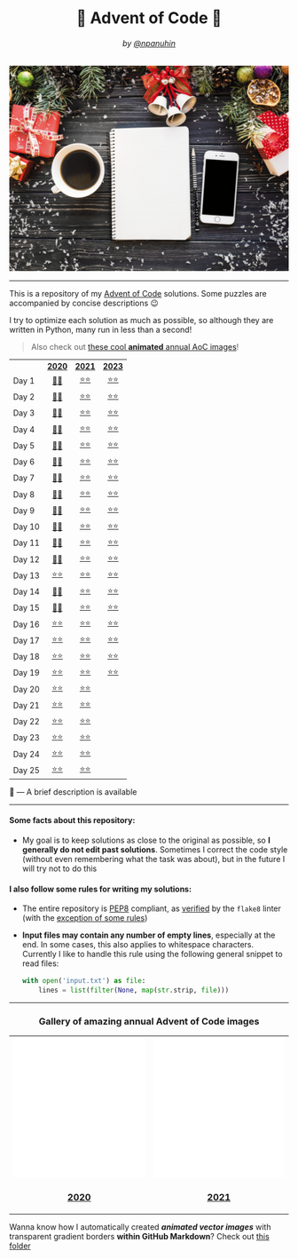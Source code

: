 <h1 align="center">🎄 Advent of Code 🎄</h1>
<h6 align="center">by <a href="https://github.com/npanuhin">@npanuhin</a></h6>

<div align="center">
	<img src="docs/AoC.gif" width="600px">
</div>

---

This is a repository of my [Advent of Code](https://adventofcode.com "Visit adventofcode.com") solutions.
Some puzzles are accompanied by concise descriptions 😉

I try to optimize each solution as much as possible, so although they are written in Python, many run in less than a second!

> Also check out [these cool **animated** annual AoC images](#gallery-of-amazing-annual-advent-of-code-images)!

<!-- Main table start -->
<table>
	<tr>
		<th></th>
		<th align="center"><a href="2020">2020</a></th>
		<th align="center"><a href="2021">2021</a></th>
		<th align="center"><a href="2023">2023</a></th>
	</tr>
	<tr>
		<td>Day 1</td>
		<td align="center"><a href="2020/Day%2001">💎💎</a></td>
		<td align="center"><a href="2021/Day%2001/part1.py">⭐</a><a href="2021/Day%2001/part2.py">⭐</a></td>
		<td align="center"><a href="2023/Day%2001/part1.py">⭐</a><a href="2023/Day%2001/part2.py">⭐</a></td>
	</tr>
	<tr>
		<td>Day 2</td>
		<td align="center"><a href="2020/Day%2002">💎💎</a></td>
		<td align="center"><a href="2021/Day%2002/part1.py">⭐</a><a href="2021/Day%2002/part2.py">⭐</a></td>
		<td align="center"><a href="2023/Day%2002/part1.py">⭐</a><a href="2023/Day%2002/part2.py">⭐</a></td>
	</tr>
	<tr>
		<td>Day 3</td>
		<td align="center"><a href="2020/Day%2003">💎💎</a></td>
		<td align="center"><a href="2021/Day%2003/part1.py">⭐</a><a href="2021/Day%2003/part2.py">⭐</a></td>
		<td align="center"><a href="2023/Day%2003/part1.py">⭐</a><a href="2023/Day%2003/part2.py">⭐</a></td>
	</tr>
	<tr>
		<td>Day 4</td>
		<td align="center"><a href="2020/Day%2004">💎💎</a></td>
		<td align="center"><a href="2021/Day%2004/part1.py">⭐</a><a href="2021/Day%2004/part2.py">⭐</a></td>
		<td align="center"><a href="2023/Day%2004/part1.py">⭐</a><a href="2023/Day%2004/part2.py">⭐</a></td>
	</tr>
	<tr>
		<td>Day 5</td>
		<td align="center"><a href="2020/Day%2005">💎💎</a></td>
		<td align="center"><a href="2021/Day%2005/part1.py">⭐</a><a href="2021/Day%2005/part2.py">⭐</a></td>
		<td align="center"><a href="2023/Day%2005/part1.py">⭐</a><a href="2023/Day%2005/part2.py">⭐</a></td>
	</tr>
	<tr>
		<td>Day 6</td>
		<td align="center"><a href="2020/Day%2006">💎💎</a></td>
		<td align="center"><a href="2021/Day%2006/part1.py">⭐</a><a href="2021/Day%2006/part2.py">⭐</a></td>
		<td align="center"><a href="2023/Day%2006/part1.py">⭐</a><a href="2023/Day%2006/part2.py">⭐</a></td>
	</tr>
	<tr>
		<td>Day 7</td>
		<td align="center"><a href="2020/Day%2007">💎💎</a></td>
		<td align="center"><a href="2021/Day%2007/part1.py">⭐</a><a href="2021/Day%2007/part2.py">⭐</a></td>
		<td align="center"><a href="2023/Day%2007/part1.py">⭐</a><a href="2023/Day%2007/part2.py">⭐</a></td>
	</tr>
	<tr>
		<td>Day 8</td>
		<td align="center"><a href="2020/Day%2008">💎💎</a></td>
		<td align="center"><a href="2021/Day%2008/part1.py">⭐</a><a href="2021/Day%2008/part2.py">⭐</a></td>
		<td align="center"><a href="2023/Day%2008/part1.py">⭐</a><a href="2023/Day%2008/part2.py">⭐</a></td>
	</tr>
	<tr>
		<td>Day 9</td>
		<td align="center"><a href="2020/Day%2009">💎💎</a></td>
		<td align="center"><a href="2021/Day%2009/part1.py">⭐</a><a href="2021/Day%2009/part2.py">⭐</a></td>
		<td align="center"><a href="2023/Day%2009/part1.py">⭐</a><a href="2023/Day%2009/part2.py">⭐</a></td>
	</tr>
	<tr>
		<td>Day 10</td>
		<td align="center"><a href="2020/Day%2010">💎💎</a></td>
		<td align="center"><a href="2021/Day%2010/part1.py">⭐</a><a href="2021/Day%2010/part2.py">⭐</a></td>
		<td align="center"><a href="2023/Day%2010/part1.py">⭐</a><a href="2023/Day%2010/part2.py">⭐</a></td>
	</tr>
	<tr>
		<td>Day 11</td>
		<td align="center"><a href="2020/Day%2011">💎💎</a></td>
		<td align="center"><a href="2021/Day%2011/part1.py">⭐</a><a href="2021/Day%2011/part2.py">⭐</a></td>
		<td align="center"><a href="2023/Day%2011/part1.py">⭐</a><a href="2023/Day%2011/part2.py">⭐</a></td>
	</tr>
	<tr>
		<td>Day 12</td>
		<td align="center"><a href="2020/Day%2012">💎💎</a></td>
		<td align="center"><a href="2021/Day%2012/part1.py">⭐</a><a href="2021/Day%2012/part2.py">⭐</a></td>
		<td align="center"><a href="2023/Day%2012/part1.py">⭐</a><a href="2023/Day%2012/part2.py">⭐</a></td>
	</tr>
	<tr>
		<td>Day 13</td>
		<td align="center"><a href="2020/Day%2013/part1.py">⭐</a><a href="2020/Day%2013/part2.py">⭐</a></td>
		<td align="center"><a href="2021/Day%2013/part1.py">⭐</a><a href="2021/Day%2013/part2.py">⭐</a></td>
		<td align="center"><a href="2023/Day%2013/part1.py">⭐</a><a href="2023/Day%2013/part2.py">⭐</a></td>
	</tr>
	<tr>
		<td>Day 14</td>
		<td align="center"><a href="2020/Day%2014">💎💎</a></td>
		<td align="center"><a href="2021/Day%2014/part1.py">⭐</a><a href="2021/Day%2014/part2.py">⭐</a></td>
		<td align="center"><a href="2023/Day%2014/part1.py">⭐</a><a href="2023/Day%2014/part2.py">⭐</a></td>
	</tr>
	<tr>
		<td>Day 15</td>
		<td align="center"><a href="2020/Day%2015">💎💎</a></td>
		<td align="center"><a href="2021/Day%2015/part1.py">⭐</a><a href="2021/Day%2015/part2.py">⭐</a></td>
		<td align="center"><a href="2023/Day%2015/part1.py">⭐</a><a href="2023/Day%2015/part2.py">⭐</a></td>
	</tr>
	<tr>
		<td>Day 16</td>
		<td align="center"><a href="2020/Day%2016/part1.py">⭐</a><a href="2020/Day%2016/part2.py">⭐</a></td>
		<td align="center"><a href="2021/Day%2016/part1.py">⭐</a><a href="2021/Day%2016/part2.py">⭐</a></td>
		<td align="center"><a href="2023/Day%2016/part1.py">⭐</a><a href="2023/Day%2016/part2.py">⭐</a></td>
	</tr>
	<tr>
		<td>Day 17</td>
		<td align="center"><a href="2020/Day%2017/part1.py">⭐</a><a href="2020/Day%2017/part2.py">⭐</a></td>
		<td align="center"><a href="2021/Day%2017/part1.py">⭐</a><a href="2021/Day%2017/part2.py">⭐</a></td>
		<td align="center"><a href="2023/Day%2017/part1.py">⭐</a><a href="2023/Day%2017/part2.py">⭐</a></td>
	</tr>
	<tr>
		<td>Day 18</td>
		<td align="center"><a href="2020/Day%2018/part1.py">⭐</a><a href="2020/Day%2018/part2.py">⭐</a></td>
		<td align="center"><a href="2021/Day%2018/part1.py">⭐</a><a href="2021/Day%2018/part2.py">⭐</a></td>
		<td align="center"><a href="2023/Day%2018/part1.py">⭐</a><a href="2023/Day%2018/part2.py">⭐</a></td>
	</tr>
	<tr>
		<td>Day 19</td>
		<td align="center"><a href="2020/Day%2019/part1.py">⭐</a><a href="2020/Day%2019/part2.py">⭐</a></td>
		<td align="center"><a href="2021/Day%2019/part1.py">⭐</a><a href="2021/Day%2019/part2.py">⭐</a></td>
		<td align="center"><a href="2023/Day%2019/part1.py">⭐</a><a href="2023/Day%2019/part2.py">⭐</a></td>
	</tr>
	<tr>
		<td>Day 20</td>
		<td align="center"><a href="2020/Day%2020/part1.py">⭐</a><a href="2020/Day%2020/part2.py">⭐</a></td>
		<td align="center"><a href="2021/Day%2020/part1.py">⭐</a><a href="2021/Day%2020/part2.py">⭐</a></td>
		<td align="center"></td>
	</tr>
	<tr>
		<td>Day 21</td>
		<td align="center"><a href="2020/Day%2021/part1.py">⭐</a><a href="2020/Day%2021/part2.py">⭐</a></td>
		<td align="center"><a href="2021/Day%2021/part1.py">⭐</a><a href="2021/Day%2021/part2.py">⭐</a></td>
		<td align="center"></td>
	</tr>
	<tr>
		<td>Day 22</td>
		<td align="center"><a href="2020/Day%2022/part1.py">⭐</a><a href="2020/Day%2022/part2.py">⭐</a></td>
		<td align="center"><a href="2021/Day%2022/part1.py">⭐</a><a href="2021/Day%2022/part2.py">⭐</a></td>
		<td align="center"></td>
	</tr>
	<tr>
		<td>Day 23</td>
		<td align="center"><a href="2020/Day%2023/part1.py">⭐</a><a href="2020/Day%2023/part2.py">⭐</a></td>
		<td align="center"><a href="2021/Day%2023/part1.py">⭐</a><a href="2021/Day%2023/part2.py">⭐</a></td>
		<td align="center"></td>
	</tr>
	<tr>
		<td>Day 24</td>
		<td align="center"><a href="2020/Day%2024/part1.py">⭐</a><a href="2020/Day%2024/part2.py">⭐</a></td>
		<td align="center"><a href="2021/Day%2024/part1.py">⭐</a><a href="2021/Day%2024/part2.py">⭐</a></td>
		<td align="center"></td>
	</tr>
	<tr>
		<td>Day 25</td>
		<td align="center"><a href="2020/Day%2025/part1.py">⭐⭐</a></td>
		<td align="center"><a href="2021/Day%2025/part1.py">⭐⭐</a></td>
		<td align="center"></td>
	</tr>
</table>
<!-- Main table end -->

💎 — A brief description is available

---

#### Some facts about this repository:

- My goal is to keep solutions as close to the original as possible, so **I generally do not edit past solutions**. Sometimes I correct the code style (without even remembering what the task was about), but in the future I will try not to do this

#### I also follow some rules for writing my solutions:

- The entire repository is [PEP8](https://pep8.org/) compliant, as [verified](../../actions/workflows/lint.yaml) by the `flake8` linter (with the [exception of some rules](tox.ini#L21-L48))

- **Input files may contain any number of empty lines**, especially at the end. In some cases, this also applies to whitespace characters.<br>
  Currently I like to handle this rule using the following general snippet to read files:

  ```py
  with open('input.txt') as file:
      lines = list(filter(None, map(str.strip, file)))
  ```

---

<h3 align="center">Gallery of amazing annual Advent of Code images</h3>

<table>
	<tr>
		<td align="center"><a href="2020"><img src="docs/2020/canvas.svg"><h3>2020</h3></a></td>
		<td align="center"><a href="2021"><img src="docs/2021/canvas.svg"><h3>2021</h3></a></td>
	</tr>
</table>


Wanna know how I automatically created ***animated vector images*** with transparent gradient borders **within GitHub Markdown**?
Check out [this folder](.github/src/canvas)
